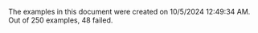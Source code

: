 
The examples in this document were created on 10/5/2024 12:49:34 AM. 
Out of 250 examples,
48 failed.

